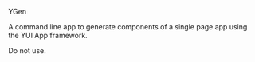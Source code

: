 YGen

A command line app to generate components of a single page app using the YUI App framework.

Do not use.
